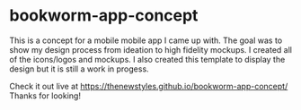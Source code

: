 # bookworm-app-concept
This is a concept for a mobile mobile app I came up with. The goal was to show my design process from ideation to high fidelity mockups. I created all of the icons/logos and mockups. I also created this template to display the design but it is still a work in progess.

Check it out live at https://thenewstyles.github.io/bookworm-app-concept/ Thanks for looking!

